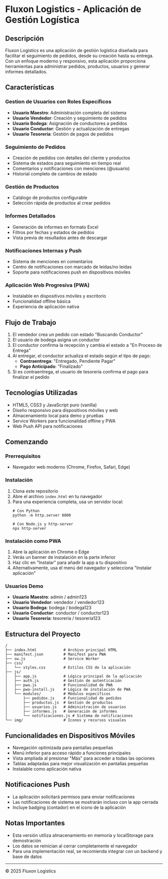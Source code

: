 # Fluxon Logistics - Aplicación de Gestión Logística

## Descripción
Fluxon Logistics es una aplicación de gestión logística diseñada para facilitar el seguimiento de pedidos, desde su creación hasta su entrega. Con un enfoque moderno y responsivo, esta aplicación proporciona herramientas para administrar pedidos, productos, usuarios y generar informes detallados.

## Características

### Gestion de Usuarios con Roles Específicos
- **Usuario Maestro**: Administración completa del sistema
- **Usuario Vendedor**: Creación y seguimiento de pedidos
- **Usuario Bodega**: Asignación de conductores a pedidos
- **Usuario Conductor**: Gestión y actualización de entregas
- **Usuario Tesorería**: Gestión de pagos de pedidos

### Seguimiento de Pedidos
- Creación de pedidos con detalles del cliente y productos
- Sistema de estados para seguimiento en tiempo real
- Comentarios y notificaciones con menciones (@usuario)
- Historial completo de cambios de estado

### Gestión de Productos
- Catálogo de productos configurable
- Selección rápida de productos al crear pedidos

### Informes Detallados
- Generación de informes en formato Excel
- Filtros por fechas y estados de pedidos
- Vista previa de resultados antes de descargar

### Notificaciones Internas y Push
- Sistema de menciones en comentarios
- Centro de notificaciones con marcado de leídas/no leídas
- Soporte para notificaciones push en dispositivos móviles

### Aplicación Web Progresiva (PWA)
- Instalable en dispositivos móviles y escritorio
- Funcionalidad offline básica
- Experiencia de aplicación nativa

## Flujo de Trabajo
1. El vendedor crea un pedido con estado "Buscando Conductor"
2. El usuario de bodega asigna un conductor
3. El conductor confirma la recepción y cambia el estado a "En Proceso de Entrega"
4. Al entregar, el conductor actualiza el estado según el tipo de pago:
   - **Contraentrega**: "Entregado, Pendiente Pagar"
   - **Pago Anticipado**: "Finalizado"
5. Si es contraentrega, el usuario de tesorería confirma el pago para finalizar el pedido

## Tecnologías Utilizadas
- HTML5, CSS3 y JavaScript puro (vanilla)
- Diseño responsivo para dispositivos móviles y web
- Almacenamiento local para demo y pruebas
- Service Workers para funcionalidad offline y PWA
- Web Push API para notificaciones

## Comenzando

### Prerrequisitos
- Navegador web moderno (Chrome, Firefox, Safari, Edge)

### Instalación
1. Clona este repositorio
2. Abre el archivo `index.html` en tu navegador
3. Para una experiencia completa, usa un servidor local:
   ```
   # Con Python
   python -m http.server 8000
   
   # Con Node.js y http-server
   npx http-server
   ```

### Instalación como PWA
1. Abre la aplicación en Chrome o Edge
2. Verás un banner de instalación en la parte inferior
3. Haz clic en "Instalar" para añadir la app a tu dispositivo
4. Alternativamente, usa el menú del navegador y selecciona "Instalar aplicación"

### Usuarios Demo
- **Usuario Maestro**: admin / admin123
- **Usuario Vendedor**: vendedor / vendedor123
- **Usuario Bodega**: bodega / bodega123
- **Usuario Conductor**: conductor / conductor123
- **Usuario Tesorería**: tesoreria / tesoreria123

## Estructura del Proyecto
```
/
├── index.html            # Archivo principal HTML
├── manifest.json         # Manifest para PWA
├── sw.js                 # Service Worker
├── css/
│   └── styles.css        # Estilos CSS de la aplicación
├── js/
│   ├── app.js            # Lógica principal de la aplicación
│   ├── auth.js           # Gestión de autenticación
│   ├── pwa.js            # Funcionalidad de PWA
│   ├── pwa-install.js    # Lógica de instalación de PWA
│   └── modules/          # Módulos específicos
│       ├── pedidos.js    # Funcionalidad de pedidos
│       ├── productos.js  # Gestión de productos
│       ├── usuarios.js   # Administración de usuarios
│       ├── informes.js   # Generación de informes
│       └── notificaciones.js # Sistema de notificaciones
└── img/                  # Iconos y recursos visuales
```

## Funcionalidades en Dispositivos Móviles
- Navegación optimizada para pantallas pequeñas
- Menú inferior para acceso rápido a funciones principales
- Vista ampliada al presionar "Más" para acceder a todas las opciones
- Tablas adaptadas para mejor visualización en pantallas pequeñas
- Instalable como aplicación nativa

## Notificaciones Push
- La aplicación solicitará permisos para enviar notificaciones
- Las notificaciones de sistema se mostrarán incluso con la app cerrada
- Incluye badging (contador) en el icono de la aplicación

## Notas Importantes
- Esta versión utiliza almacenamiento en memoria y localStorage para demostración
- Los datos se reinician al cerrar completamente el navegador
- Para una implementación real, se recomienda integrar con un backend y base de datos

---

© 2025 Fluxon Logistics
